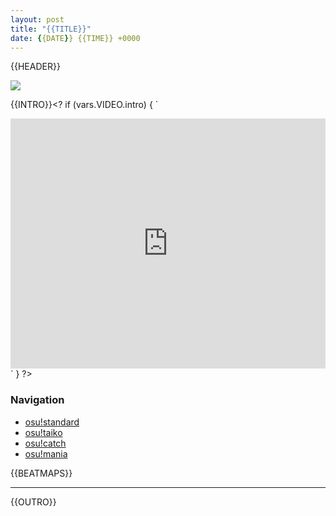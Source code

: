 ```yaml
---
layout: post
title: "{{TITLE}}"
date: {{DATE}} {{TIME}} +0000
---
```


{{HEADER}}

![](/wiki/shared/news/banners/project-loved.jpg)

{{INTRO}}<?
if (vars.VIDEO.intro) {
`

<iframe width="100%" height="400" src="https://www.youtube.com/embed/${vars.VIDEO.intro}?rel=0" frameborder="0" allow="autoplay; encrypted-media" allowfullscreen></iframe>`
} ?>

### Navigation

- [osu!standard](#osu)
- [osu!taiko](#taiko)
- [osu!catch](#catch)
- [osu!mania](#mania)

{{BEATMAPS}}

---

{{OUTRO}}
